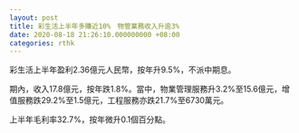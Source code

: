```yaml
---
layout: post
title: 彩生活上半年多賺近10%　物管業務收入升逾3%
date: 2020-08-18 21:26:10.000000000 +08:00
categories: rthk
---
```


彩生活上半年盈利2.36億元人民幣，按年升9.5%，不派中期息。

期內，收入17.8億元，按年跌1.8%。當中，物業管理服務升3.2%至15.6億元，增值服務跌29.2%至1.5億元，工程服務亦跌21.7%至6730萬元。

上半年毛利率32.7%，按年微升0.1個百分點。
